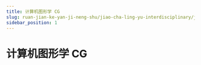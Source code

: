 ```yaml
---
title: 计算机图形学 CG
slug: ruan-jian-ke-yan-ji-neng-shu/jiao-cha-ling-yu-interdisciplinary/ji-suan-ji-tu-xing-xue-cg/ji-suan-ji-tu-xing-xue-cg
sidebar_position: 1
---
```


# 计算机图形学 CG

